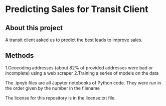# Predicting Sales for Transit Client
## About this project
A transit client asked us to predict the best leads to improve sales. 
## Methods
1.Geocoding addresses (about 82% of provided addresses were bad or incomplete) using a web scraper
2.Training a series of models on the data

The .ipnyb files are all Jupyter notebooks of Python code.
They were run in the order given by the number in the filename

The license for this repository is in the license.txt file.